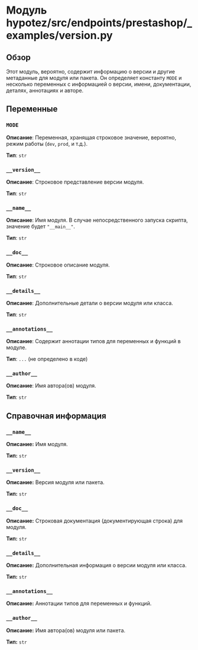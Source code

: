 # Модуль hypotez/src/endpoints/prestashop/_examples/version.py

## Обзор

Этот модуль, вероятно, содержит информацию о версии и другие метаданные для модуля или пакета. Он определяет константу `MODE` и несколько переменных с информацией о версии, имени, документации, деталях, аннотациях и авторе.

## Переменные

### `MODE`

**Описание**: Переменная, хранящая строковое значение, вероятно, режим работы (`dev`, `prod`, и т.д.).

**Тип**: `str`

### `__version__`

**Описание**: Строковое представление версии модуля.

**Тип**: `str`

### `__name__`

**Описание**: Имя модуля. В случае непосредственного запуска скрипта, значение будет `"__main__"`.

**Тип**: `str`

### `__doc__`

**Описание**: Строковое описание модуля.

**Тип**: `str`

### `__details__`

**Описание**: Дополнительные детали о версии модуля или класса.

**Тип**: `str`

### `__annotations__`

**Описание**: Содержит аннотации типов для переменных и функций в модуле.

**Тип**: `...` (не определено в коде)

### `__author__`

**Описание**: Имя автора(ов) модуля.

**Тип**: `str`


## Справочная информация

### `__name__`

**Описание:**  Имя модуля.

**Тип:** `str`

### `__version__`

**Описание:** Версия модуля или пакета.

**Тип:** `str`

### `__doc__`

**Описание:** Строковая документация (документирующая строка) для модуля.

**Тип:** `str`


### `__details__`

**Описание:** Дополнительная информация о версии модуля или класса.

**Тип:** `str`


### `__annotations__`

**Описание:** Аннотации типов для переменных и функций.


### `__author__`

**Описание:** Имя автора(ов) модуля или пакета.

**Тип:** `str`